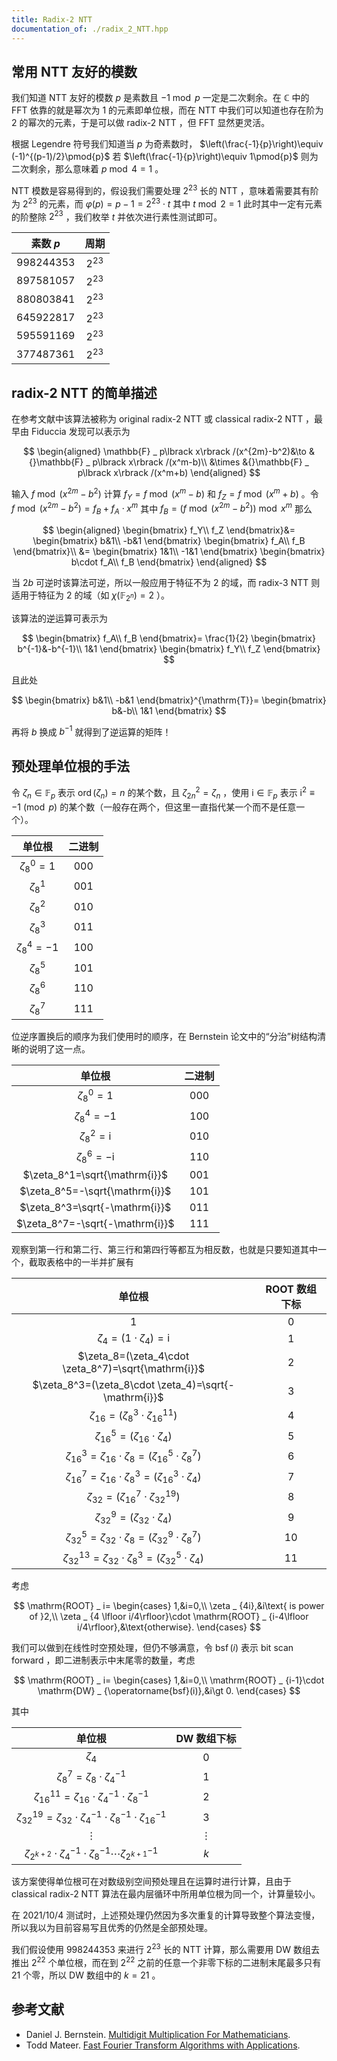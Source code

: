 ```yaml
---
title: Radix-2 NTT
documentation_of: ./radix_2_NTT.hpp
---
```


## 常用 NTT 友好的模数

我们知道 NTT 友好的模数 $p$ 是素数且 $-1\bmod{p}$ 一定是二次剩余。在 $\mathbb{C}$ 中的 FFT 依靠的就是幂次为 $1$ 的元素即单位根，而在 NTT 中我们可以知道也存在阶为 $2$ 的幂次的元素，于是可以做 radix-2 NTT ，但 FFT 显然更灵活。

根据 Legendre 符号我们知道当 $p$ 为奇素数时， $\left(\frac{-1}{p}\right)\equiv (-1)^{(p-1)/2}\pmod{p}$ 若 $\left(\frac{-1}{p}\right)\equiv 1\pmod{p}$ 则为二次剩余，那么意味着 $p\bmod 4=1$ 。

NTT 模数是容易得到的，假设我们需要处理 $2^{23}$ 长的 NTT ，意味着需要其有阶为 $2^{23}$ 的元素，而 $\varphi(p)=p-1=2^{23}\cdot t$ 其中 $t\bmod 2=1$ 此时其中一定有元素的阶整除 $2^{23}$ ，我们枚举 $t$ 并依次进行素性测试即可。

| 素数 $p$ | 周期 |
| :----: | :----: |
| $998244353$ | $2^{23}$ |
| $897581057$  | $2^{23}$ |
| $880803841$ | $2^{23}$ |
| $645922817$ | $2^{23}$ |
| $595591169$ | $2^{23}$ |
| $377487361$ | $2^{23}$ |

## radix-2 NTT 的简单描述

在参考文献中该算法被称为 original radix-2 NTT 或 classical radix-2 NTT ，最早由 Fiduccia 发现可以表示为

$$
\begin{aligned}
\mathbb{F} _ p\lbrack x\rbrack /(x^{2m}-b^2)&\to &{}\mathbb{F} _ p\lbrack x\rbrack /(x^m-b)\\
&\times &{}\mathbb{F} _ p\lbrack x\rbrack /(x^m+b)
\end{aligned}
$$

输入 $f\bmod (x^{2m}-b^2)$ 计算 $f_Y=f\bmod (x^m-b)$ 和 $f_Z=f\bmod (x^m+b)$ 。令 $f\bmod (x^{2m}-b^2)=f_B+f_A\cdot x^m$ 其中 $f_B=(f\bmod{(x^{2m}-b^2)})\bmod{x^m}$ 那么

$$
\begin{aligned}
\begin{bmatrix}
f_Y\\
f_Z
\end{bmatrix}&=
\begin{bmatrix}
b&1\\
-b&1
\end{bmatrix}
\begin{bmatrix}
f_A\\
f_B
\end{bmatrix}\\
&=
\begin{bmatrix}
1&1\\
-1&1
\end{bmatrix}
\begin{bmatrix}
b\cdot f_A\\
f_B
\end{bmatrix}
\end{aligned}
$$

当 $2b$ 可逆时该算法可逆，所以一般应用于特征不为 $2$ 的域，而 radix-3 NTT 则适用于特征为 $2$ 的域（如 $\chi (\mathbb{F} _ {2^n})=2$ ）。

该算法的逆运算可表示为

$$
\begin{bmatrix}
f_A\\
f_B
\end{bmatrix}=
\frac{1}{2}
\begin{bmatrix}
b^{-1}&-b^{-1}\\
1&1
\end{bmatrix}
\begin{bmatrix}
f_Y\\
f_Z
\end{bmatrix}
$$

且此处

$$
\begin{bmatrix}
b&1\\
-b&1
\end{bmatrix}^{\mathrm{T}}=
\begin{bmatrix}
b&-b\\
1&1
\end{bmatrix}
$$

再将 $b$ 换成 $b^{-1}$ 就得到了逆运算的矩阵！

## 预处理单位根的手法

令 $\zeta_n\in\mathbb{F} _ p$ 表示 $\operatorname{ord}(\zeta_n)=n$ 的某个数，且 $\zeta _ {2n}^2=\zeta_n$ ，使用 $\mathrm{i}\in\mathbb{F} _ p$ 表示 $\mathrm{i}^2\equiv -1\pmod{p}$ 的某个数（一般存在两个，但这里一直指代某一个而不是任意一个）。

| 单位根 | 二进制 |
| :-: | :-: |
| $\zeta_8^0=1$ | 000 |
| $\zeta_8^1$ | 001 |
| $\zeta_8^2$ | 010 |
| $\zeta_8^3$ | 011 |
| $\zeta_8^4=-1$ | 100 |
| $\zeta_8^5$ | 101 |
| $\zeta_8^6$ | 110 |
| $\zeta_8^7$ | 111 |

位逆序置换后的顺序为我们使用时的顺序，在 Bernstein 论文中的“分治”树结构清晰的说明了这一点。

| 单位根 | 二进制 |
| :-: | :-: |
| $\zeta_8^0=1$ | 000 |
| $\zeta_8^4=-1$ | 100 |
| $\zeta_8^2=\mathrm{i}$ | 010 |
| $\zeta_8^6=-\mathrm{i}$ | 110 |
| $\zeta_8^1=\sqrt{\mathrm{i}}$ | 001 |
| $\zeta_8^5=-\sqrt{\mathrm{i}}$ | 101 |
| $\zeta_8^3=\sqrt{-\mathrm{i}}$ | 011 |
| $\zeta_8^7=-\sqrt{-\mathrm{i}}$ | 111 |

观察到第一行和第二行、第三行和第四行等都互为相反数，也就是只要知道其中一个，截取表格中的一半并扩展有

| 单位根 | ROOT 数组下标 |
| :-: | :-: |
| $1$ | $0$ |
| $\zeta_4=(1\cdot \zeta_4)=\mathrm{i}$ | $1$ |
| $\zeta_8=(\zeta_4\cdot \zeta_8^7)=\sqrt{\mathrm{i}}$ | $2$ |
| $\zeta_8^3=(\zeta_8\cdot \zeta_4)=\sqrt{-\mathrm{i}}$ | $3$ |
| $\zeta _ {16}=(\zeta_8^3\cdot \zeta _ {16}^{11})$ | $4$ |
| $\zeta _ {16}^5=(\zeta _ {16}\cdot \zeta_4)$ | $5$ |
| $\zeta _ {16}^3=\zeta _ {16}\cdot\zeta_8=(\zeta _ {16}^5\cdot \zeta_8^7)$ | $6$ |
| $\zeta _ {16}^7=\zeta _ {16}\cdot\zeta_8^3=(\zeta _ {16}^3\cdot \zeta_4)$ | $7$ |
| $\zeta _ {32}=(\zeta _ {16}^7\cdot \zeta _ {32}^{19})$ | $8$ |
| $\zeta _ {32}^9=(\zeta _ {32}\cdot \zeta_4)$ | $9$ |
| $\zeta _ {32}^5=\zeta _ {32}\cdot \zeta_8=(\zeta _ {32}^9\cdot \zeta_8^7)$ | $10$ |
| $\zeta _ {32}^{13}=\zeta _ {32}\cdot \zeta_8^3=(\zeta _ {32}^5\cdot \zeta_4)$ | $11$ |

考虑

$$
\mathrm{ROOT} _ i=
\begin{cases}
1,&i=0,\\
\zeta _ {4i},&i\text{ is power of }2,\\
\zeta _ {4 \lfloor i/4\rfloor}\cdot \mathrm{ROOT} _ {i-4\lfloor i/4\rfloor},&\text{otherwise}.
\end{cases}
$$

我们可以做到在线性时空预处理，但仍不够满意，令 $\operatorname{bsf}(i)$ 表示 bit scan forward ，即二进制表示中末尾零的数量，考虑

$$
\mathrm{ROOT} _ i=
\begin{cases}
1,&i=0,\\
\mathrm{ROOT} _ {i-1}\cdot \mathrm{DW} _ {\operatorname{bsf}(i)},&i\gt 0.
\end{cases}
$$

其中

| 单位根 | DW 数组下标 |
| :-: | :-: |
| $\zeta_4$ | $0$ |
| $\zeta_8^7=\zeta_8\cdot \zeta_4^{-1}$ | $1$ |
| $\zeta _ {16}^{11}=\zeta _ {16}\cdot \zeta_4^{-1}\cdot \zeta_8^{-1}$ | $2$ |
| $\zeta _ {32}^{19}=\zeta _ {32}\cdot \zeta_4^{-1}\cdot \zeta_8^{-1}\cdot \zeta _ {16}^{-1}$ | $3$ |
| $\vdots$ | $\vdots$ |
| $\zeta _ {2^{k+2}}\cdot \zeta_4^{-1}\cdot \zeta_8^{-1}\cdots \zeta _ {2^{k+1}}^{-1}$ | $k$ |

该方案使得单位根可在对数级别空间预处理且在运算时进行计算，且由于 classical radix-2 NTT 算法在最内层循环中所用单位根为同一个，计算量较小。

在 2021/10/4 测试时，上述预处理仍然因为多次重复的计算导致整个算法变慢，所以我以为目前容易写且优秀的仍然是全部预处理。

我们假设使用 $998244353$ 来进行 $2^{23}$ 长的 NTT 计算，那么需要用 DW 数组去推出 $2^{22}$ 个单位根，而在到 $2^{22}$ 之前的任意一个非零下标的二进制末尾最多只有 $21$ 个零，所以 DW 数组中的 $k=21$ 。

## 参考文献

- Daniel J. Bernstein. [Multidigit Multiplication For Mathematicians](https://www.researchgate.net/publication/2370542_Multidigit_Multiplication_For_Mathematicians).
- Todd Mateer. [Fast Fourier Transform Algorithms with Applications](http://cr.yp.to/f2mult/mateer-thesis.pdf).